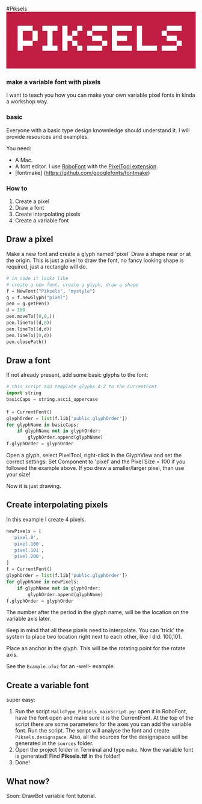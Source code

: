 #Piksels
![example1](example1.gif)

### make a variable font with pixels
I want to teach you how you can make your own variable pixel fonts in kinda a workshop way.

### basic
Everyone with a basic type design knownledge should understand it. I will provide resources and examples.


<!-- next section for later? -->
<!--
### advanced
Additionally, I can explain how non-interpolating variable fonts work. This is very technical and it is not entry level type design stuff.
--> 




You need:

- A Mac.
- A font editor. I use [RoboFont](https://robofont.com/) with the [PixelTool extension](https://github.com/typemytype/pixelToolRoboFontExtension). 
- [fontmake] (https://github.com/googlefonts/fontmake)

### How to

1. Create a pixel
2. Draw a font
3. Create interpolating pixels
4. Create a variable font


## Draw a pixel
Make a new font and create a glyph named 'pixel'
Draw a shape near or at the origin.
This is just a pixel to draw the font, no fancy looking shape is required, just a rectangle will do.

``` python
# in code it looks like
# create a new font, create a glyph, draw a shape
f = NewFont("Piksels", "mystyle")
g = f.newGlyph("pixel")
pen = g.getPen()
d = 100
pen.moveTo((0,0,))
pen.lineTo((d,0))
pen.lineTo((d,d))
pen.lineTo((0,d))
pen.closePath()
```

## Draw a font
If not already present, add some basic glyphs to the font:

``` python
# this script add template glyphs A-Z to the CurrentFont
import string
basicCaps = string.ascii_uppercase

f = CurrentFont()
glyphOrder = list(f.lib['public.glyphOrder'])
for glyphName in basicCaps:
    if glyphName not in glyphOrder:
        glyphOrder.append(glyphName)
f.glyphOrder = glyphOrder
```

Open a glyph, select PixelTool, right-click in the GlyphView and set the correct settings: Set Component to 'pixel' and the Pixel Size = 100 if you followed the example above. If you drew a smaller/larger pixel, than use your size!

Now it is just drawing. 

## Create interpolating pixels
In this example I create 4 pixels. 

``` python
newPixels = [
  'pixel.0',
  'pixel.100',
  'pixel.101',
  'pixel.200',
]
f = CurrentFont()
glyphOrder = list(f.lib['public.glyphOrder'])
for glyphName in newPixels:
    if glyphName not in glyphOrder:
        glyphOrder.append(glyphName)
f.glyphOrder = glyphOrder
```

The number after the period in the glyph name, will be the location on the variable axis later.

Keep in mind that all these pixels need to interpolate. You can 'trick' the system to place two location right next to each other, like I did: 100,101.

Place an anchor in the glyph. This will be the rotating point for the rotate axis. 

See the `Example.ufoz` for an -well- example.

## Create a variable font
super easy: 

1.	Run the script `HalloType_Piksels_mainScript.py`: open it in RoboFont, have the font open and make sure it is the CurrentFont. 
At the top of the script there are some parameters for the axes you can add the variable font. 
Run the script. The script will analyse the font and create `Piksels.designspace`. Also, all the sources for the designspace will be generated in the `sources` folder.
2. Open the project folder in Terminal and type `make`. Now the variable font is generated! Find **Piksels.ttf** in the folder!
3. Done! 

## What now?
Soon: DrawBot variable font tutorial.






